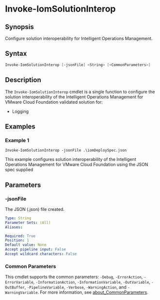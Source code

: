 # Invoke-IomSolutionInterop

## Synopsis

Configure solution interoperability for Intelligent Operations Management.

## Syntax

```powershell
Invoke-IomSolutionInterop [-jsonFile] <String> [<CommonParameters>]
```

## Description

The `Invoke-IomSolutionInterop` cmdlet is a single function to configure the solution interoperability of the
Intelligent Operations Management for VMware Cloud Foundation validated solution for:

- Logging

## Examples

### Example 1

```powershel
Invoke-IomSolutionInterop -jsonFile .\iomDeploySpec.json
```

This example configures solution interoperability of the Intelligent Operations Management for VMware Cloud Foundation using the JSON spec supplied

## Parameters

### -jsonFile

The JSON (.json) file created.

```yaml
Type: String
Parameter Sets: (All)
Aliases:

Required: True
Position: 1
Default value: None
Accept pipeline input: False
Accept wildcard characters: False
```

### Common Parameters

This cmdlet supports the common parameters: `-Debug`, `-ErrorAction`, `-ErrorVariable`, `-InformationAction`, `-InformationVariable`, `-OutVariable`, `-OutBuffer`, `-PipelineVariable`, `-Verbose`, `-WarningAction`, and `-WarningVariable`. For more information, see [about_CommonParameters](http://go.microsoft.com/fwlink/?LinkID=113216).
